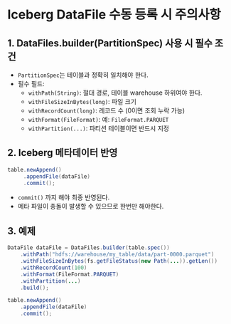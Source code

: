 # Iceberg DataFile 수동 등록 시 주의사항

## 1. DataFiles.builder(PartitionSpec) 사용 시 필수 조건

- `PartitionSpec`는 테이블과 정확히 일치해야 한다.
- 필수 필드:
  - `withPath(String)`: 절대 경로, 테이블 warehouse 하위여야 한다.
  - `withFileSizeInBytes(long)`: 파일 크기
  - `withRecordCount(long)`: 레코드 수 (0이면 조회 누락 가능)
  - `withFormat(FileFormat)`: 예: `FileFormat.PARQUET`
  - `withPartition(...)`: 파티션 테이블이면 반드시 지정

## 2. Iceberg 메타데이터 반영

```java
table.newAppend()
     .appendFile(dataFile)
     .commit();  
```
- `commit()` 까지 해야 최종 반영된다.
- 메타 파일이 충돌이 발생할 수 있으므로 한번만 해야한다.

## 3. 예제

```java
DataFile dataFile = DataFiles.builder(table.spec())
    .withPath("hdfs://warehouse/my_table/data/part-0000.parquet")
    .withFileSizeInBytes(fs.getFileStatus(new Path(...)).getLen())
    .withRecordCount(100)
    .withFormat(FileFormat.PARQUET)
    .withPartition(...) 
    .build();

table.newAppend()
    .appendFile(dataFile)
    .commit();
```